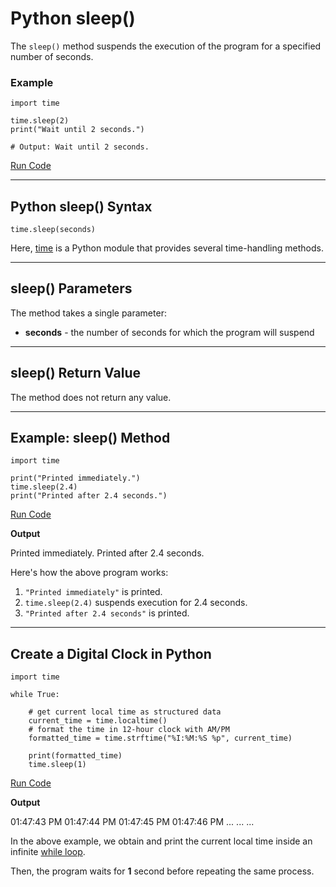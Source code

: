 # Python sleep()

The `sleep()` method suspends the execution of the program for a specified number of seconds.

### Example

```
import time

time.sleep(2)
print("Wait until 2 seconds.")

# Output: Wait until 2 seconds.
```

[Run Code](https://www.programiz.com/python-programming/online-compiler)

---

## Python sleep() Syntax

```
time.sleep(seconds)
```

Here, [time](https://www.programiz.com/python-programming/time) is a Python module that provides several time-handling methods.

---

## sleep() Parameters

The method takes a single parameter:

- **seconds** - the number of seconds for which the program will suspend

---

## sleep() Return Value

The method does not return any value.

---

## Example: sleep() Method

```
import time

print("Printed immediately.")
time.sleep(2.4)
print("Printed after 2.4 seconds.")
```

[Run Code](https://www.programiz.com/python-programming/online-compiler)

**Output**

Printed immediately.
Printed after 2.4 seconds.

Here's how the above program works:

1. `"Printed immediately"` is printed.
2. `time.sleep(2.4)` suspends execution for 2.4 seconds.
3. `"Printed after 2.4 seconds"` is printed.

---

## Create a Digital Clock in Python

```
import time

while True:
    
    # get current local time as structured data
    current_time = time.localtime()
    # format the time in 12-hour clock with AM/PM
    formatted_time = time.strftime("%I:%M:%S %p", current_time)
    
    print(formatted_time)
    time.sleep(1)
```

[Run Code](https://www.programiz.com/python-programming/online-compiler)

**Output**

01:47:43 PM
01:47:44 PM
01:47:45 PM
01:47:46 PM
... ... ...

In the above example, we obtain and print the current local time inside an infinite [while loop](https://www.programiz.com/python-programming/while-loop).

Then, the program waits for **1** second before repeating the same process.